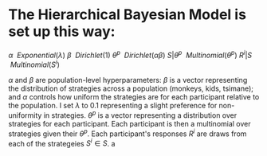 
# The Hierarchical Bayesian Model is set up this way:


$\alpha \text{ ~} Exponential(\lambda)$
$\beta \text{ ~} Dirichlet(1)$
$\theta^{p} \text{ ~} Dirichlet(\alpha \beta)$
$S | \theta^{p} \text{ ~} Multinomial(\theta^{p})$
$R^{i} | S \text{ ~} Multinomial(S^i)$

$\alpha$ and $\beta$ are population-level hyperparameters: $\beta$ is a vector representing the distribution of strategies across a population (monkeys, kids, tsimane); and $\alpha$ controls how uniform the strategies are for each participant relative to the population. I set $\lambda$ to 0.1 representing a slight preference for non-uniformity in strategies. $\theta^{p}$ is a vector representing a distribution over strategies for each participant. Each participant is then a multinomial over strategies given their $\theta^{p}$. Each participant's responses $R^{i}$ are draws from each of the strategeies $S^{i} \in S$.
a
